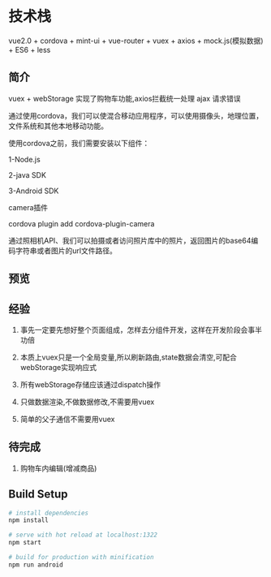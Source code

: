 # 技术栈

vue2.0 + cordova + mint-ui + vue-router + vuex + axios + mock.js(模拟数据) + ES6 + less

## 简介

vuex + webStorage 实现了购物车功能,axios拦截统一处理 ajax 请求错误

通过使用cordova，我们可以使混合移动应用程序，可以使用摄像头，地理位置，文件系统和其他本地移动功能。

使用cordova之前，我们需要安装以下组件：

1-Node.js

2-java SDK

3-Android SDK

camera插件

cordova plugin add cordova-plugin-camera

通过照相机API、我们可以拍摄或者访问照片库中的照片，返回图片的base64编码字符串或者图片的url文件路径。



## 预览




## 经验

1. 事先一定要先想好整个页面组成，怎样去分组件开发，这样在开发阶段会事半功倍

2. 本质上vuex只是一个全局变量,所以刷新路由,state数据会清空,可配合webStorage实现响应式

3. 所有webStorage存储应该通过dispatch操作

4. 只做数据渲染,不做数据修改,不需要用vuex

5. 简单的父子通信不需要用vuex

## 待完成

1. 购物车内编辑(增减商品)


## Build Setup

``` bash
# install dependencies
npm install

# serve with hot reload at localhost:1322
npm start

# build for production with minification
npm run android
